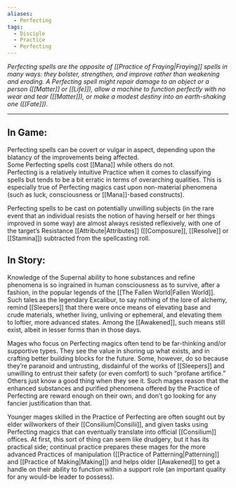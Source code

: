 ```yaml
---
aliases:
  - Perfecting
tags:
  - Disciple
  - Practice
  - Perfecting
---
```


_Perfecting spells are the opposite of [[Practice of Fraying|Fraying]] spells in many ways: they bolster, strengthen, and improve rather than weakening and eroding. A Perfecting spell might repair damage to an object or a person ([[Matter]] or [[Life]]), allow a machine to function perfectly with no wear and tear ([[Matter]]), or make a modest destiny into an earth-shaking one ([[Fate]])._

---

## In Game:

Perfecting spells can be covert or vulgar in aspect, depending upon the blatancy of the improvements being affected.\
Some Perfecting spells cost [[Mana]] while others do not.\
Perfecting is a relatively intuitive Practice when it comes to classifying spells but tends to be a bit erratic in terms of overarching qualities. This is especially true of Perfecting magics cast upon non-material phenomena (such as luck, consciousness or [[Mana]]-based constructs).

Perfecting spells to be cast on potentially unwilling subjects (in the rare event that an individual resists the notion of having herself or her things improved in some way) are almost always resisted reflexively, with one of the target’s Resistance [[Attribute|Attributes]] ([[Composure]], [[Resolve]] or [[Stamina]]) subtracted from the spellcasting roll.

## In Story:

Knowledge of the Supernal ability to hone substances and refine phenomena is so ingrained in human consciousness as to survive, after a fashion, in the popular legends of the [[The Fallen World|Fallen World]]. Such tales as the legendary Excalibur, to say nothing of the lore of alchemy, remind [[Sleepers]] that there were once means of elevating base and crude materials, whether living, unliving or ephemeral, and elevating them to loftier, more advanced states. Among the [[Awakened]], such means still exist, albeit in lesser forms than in those days.

Mages who focus on Perfecting magics often tend to be far-thinking and/or supportive types. They see the value in shoring up what exists, and in crafting better building blocks for the future. Some, however, do so because they’re paranoid and untrusting, disdainful of the works of [[Sleepers]] and unwilling to entrust their safety (or even comfort) to such “profane artifice.”\
Others just know a good thing when they see it. Such mages reason that the enhanced substances and purified phenomena offered by the Practice of Perfecting are reward enough on their own, and don’t go looking for any fancier justification than that.

Younger mages skilled in the Practice of Perfecting are often sought out by elder willworkers of their [[Consilium|Consilii]], and given tasks using Perfecting magics that can eventually translate into official [[Consilium]] offices. At first, this sort of thing can seem like drudgery, but it has its practical side; continual practice prepares these mages for the more advanced Practices of manipulation ([[Practice of Patterning|Patterning]] and [[Practice of Making|Making]]) and helps older [[Awakened]] to get a handle on their ability to function within a support role (an important quality for any would-be leader to possess).
